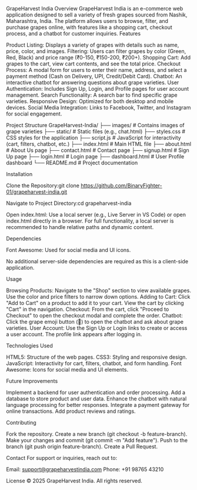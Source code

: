 GrapeHarvest India
Overview
GrapeHarvest India is an e-commerce web application designed to sell a variety of fresh grapes sourced from Nashik, Maharashtra, India. The platform allows users to browse, filter, and purchase grapes online, with features like a shopping cart, checkout process, and a chatbot for customer inquiries.
Features

Product Listing: Displays a variety of grapes with details such as name, price, color, and images.
Filtering: Users can filter grapes by color (Green, Red, Black) and price range (₹0-150, ₹150-200, ₹200+).
Shopping Cart: Add grapes to the cart, view cart contents, and see the total price.
Checkout Process: A modal form for users to enter their name, address, and select a payment method (Cash on Delivery, UPI, Credit/Debit Card).
Chatbot: An interactive chatbot for answering questions about grape varieties.
User Authentication: Includes Sign Up, Login, and Profile pages for user account management.
Search Functionality: A search bar to find specific grape varieties.
Responsive Design: Optimized for both desktop and mobile devices.
Social Media Integration: Links to Facebook, Twitter, and Instagram for social engagement.

Project Structure
GrapeHarvest-India/
├── images/                   # Contains images of grape varieties
├── static/                   # Static files (e.g., chat.html)
├── styles.css               # CSS styles for the application
├── script.js                # JavaScript for interactivity (cart, filters, chatbot, etc.)
├── index.html               # Main HTML file
├── about.html               # About Us page
├── contact.html             # Contact page
├── signup.html              # Sign Up page
├── login.html               # Login page
├── dashboard.html           # User Profile dashboard
└── README.md                # Project documentation

Installation

Clone the Repository:git clone https://github.com/BinaryFighter-01/grapeharvest-india.git


Navigate to Project Directory:cd grapeharvest-india


Open index.html:
Use a local server (e.g., Live Server in VS Code) or open index.html directly in a browser.
For full functionality, a local server is recommended to handle relative paths and dynamic content.



Dependencies

Font Awesome: Used for social media and UI icons.<link rel="stylesheet" href="https://cdnjs.cloudflare.com/ajax/libs/font-awesome/6.0.0/css/all.min.css">


No additional server-side dependencies are required as this is a client-side application.

Usage

Browsing Products: Navigate to the "Shop" section to view available grapes. Use the color and price filters to narrow down options.
Adding to Cart: Click "Add to Cart" on a product to add it to your cart. View the cart by clicking "Cart" in the navigation.
Checkout: From the cart, click "Proceed to Checkout" to open the checkout modal and complete the order.
Chatbot: Click the grape emoji button (🍇) to open the chatbot and ask about grape varieties.
User Account: Use the Sign Up or Login links to create or access a user account. The profile link appears after logging in.

Technologies Used

HTML5: Structure of the web pages.
CSS3: Styling and responsive design.
JavaScript: Interactivity for cart, filters, chatbot, and form handling.
Font Awesome: Icons for social media and UI elements.

Future Improvements

Implement a backend for user authentication and order processing.
Add a database to store product and user data.
Enhance the chatbot with natural language processing for better responses.
Integrate a payment gateway for online transactions.
Add product reviews and ratings.

Contributing

Fork the repository.
Create a new branch (git checkout -b feature-branch).
Make your changes and commit (git commit -m "Add feature").
Push to the branch (git push origin feature-branch).
Create a Pull Request.

Contact
For support or inquiries, reach out to:

Email: support@grapeharvestindia.com
Phone: +91 98765 43210

License
© 2025 GrapeHarvest India. All rights reserved.
